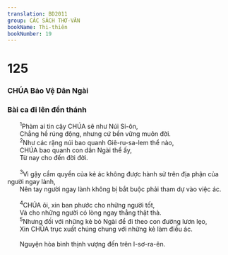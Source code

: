 ```yaml
---
translation: BD2011
group: CÁC SÁCH THƠ-VĂN
bookName: Thi-thiên 
bookNumber: 19
---
```


<div class="title"><h1>125</h1><h3>CHÚA Bảo Vệ Dân Ngài</h3><h3>Bài ca đi lên đền thánh</h3></div>
<span class="verse thi_125_1">  <sup>1</sup>Phàm ai tin cậy CHÚA sẽ như Núi Si-ôn,<br/>  Chẳng hề rúng động, nhưng cứ bền vững muôn đời.<br/></span>
<span class="verse thi_125_2">  <sup>2</sup>Như các rặng núi bao quanh Giê-ru-sa-lem thể nào,<br/>  CHÚA bao quanh con dân Ngài thể ấy,<br/>  Từ nay cho đến đời đời.<br/><br/></span>
<span class="verse thi_125_3">  <sup>3</sup>Vì gậy cầm quyền của kẻ ác không được hành sử trên địa phận của người ngay lành,<br/>  Nên tay người ngay lành không bị bắt buộc phải tham dự vào việc ác.<br/><br/></span>
<span class="verse thi_125_4">  <sup>4</sup>CHÚA ôi, xin ban phước cho những người tốt, <br/>  Và cho những người có lòng ngay thẳng thật thà.<br/></span>
<span class="verse thi_125_5">  <sup>5</sup>Nhưng đối với những kẻ bỏ Ngài để đi theo con đường lươn lẹo,<br/>  Xin CHÚA trục xuất chúng chung với những kẻ làm điều ác.<br/><br/>  Nguyện hòa bình thịnh vượng đến trên I-sơ-ra-ên.<br/></span>
